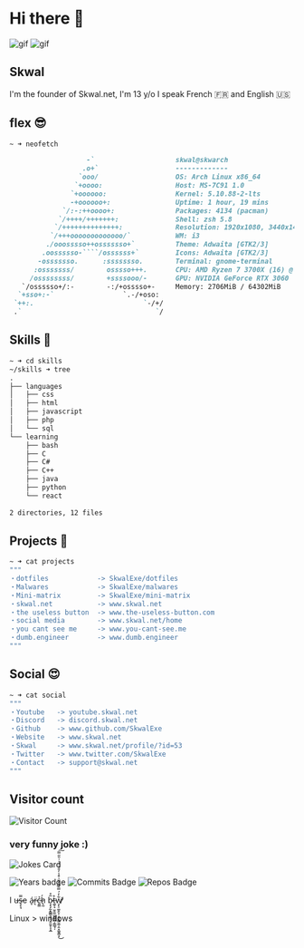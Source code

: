 

# Hi there 👋 
![gif](https://c.tenor.com/KBe_nw4IL2QAAAAC/matrix-code.gif) ![gif](https://68.media.tumblr.com/c8771963d5c44402c541fa083386e8bc/tumblr_or7f5r6zei1tlmx1vo1_250.gif) 
## Skwal
I'm the founder of Skwal.net, I'm 13 y/o 
I speak French 🇫🇷 and English 🇺🇸 
## flex 😎
```md
~ ➜ neofetch

                   -`                    skwal@skwarch 
                  .o+`                   ------------- 
                 `ooo/                   OS: Arch Linux x86_64 
                `+oooo:                  Host: MS-7C91 1.0 
               `+oooooo:                 Kernel: 5.10.88-2-lts 
               -+oooooo+:                Uptime: 1 hour, 19 mins 
             `/:-:++oooo+:               Packages: 4134 (pacman) 
            `/++++/+++++++:              Shell: zsh 5.8 
           `/++++++++++++++:             Resolution: 1920x1080, 3440x1440 
          `/+++ooooooooooooo/`           WM: i3 
         ./ooosssso++osssssso+`          Theme: Adwaita [GTK2/3] 
        .oossssso-````/ossssss+`         Icons: Adwaita [GTK2/3] 
       -osssssso.      :ssssssso.        Terminal: gnome-terminal 
      :osssssss/        osssso+++.       CPU: AMD Ryzen 7 3700X (16) @ 3.600GHz 
     /ossssssss/        +ssssooo/-       GPU: NVIDIA GeForce RTX 3060 
   `/ossssso+/:-        -:/+osssso+-     Memory: 2706MiB / 64302MiB 
  `+sso+:-`                 `.-/+oso:    
 `++:.                           `-/+/
 .`                                 `/                           
```
## Skills 🤹
```md
~ ➜ cd skills
~/skills ➜ tree
.
├── languages
│   ├── css
│   ├── html
│   ├── javascript
│   ├── php
│   └── sql
└── learning
    ├── bash
    ├── C
    ├── C#
    ├── C++
    ├── java
    ├── python
    └── react
    
2 directories, 12 files
```
## Projects 🚧
```bash
~ ➜ cat projects 
"""
・dotfiles            -> SkwalExe/dotfiles
・Malwares            -> SkwalExe/malwares 
・Mini-matrix         -> SkwalExe/mini-matrix
・skwal.net           -> www.skwal.net
・the useless button  -> www.the-useless-button.com
・social media        -> www.skwal.net/home
・you cant see me     -> www.you-cant-see.me
・dumb.engineer       -> www.dumb.engineer
"""
```
## Social   😍
```bash
~ ➜ cat social 
"""
・Youtube   -> youtube.skwal.net
・Discord   -> discord.skwal.net 
・Github    -> www.github.com/SkwalExe
・Website   -> www.skwal.net
・Skwal     -> www.skwal.net/profile/?id=53
・Twitter   -> www.twitter.com/SkwalExe
・Contact   -> support@skwal.net
"""
```



## Visitor count
![Visitor Count](https://profile-counter.glitch.me/%7BSkwalExe%7D/count.svg)

### very funny joke :)
![Jokes Card](https://readme-jokes.vercel.app/api)


![Years badge](https://badges.pufler.dev/years/SkwalExe)  ![Commits Badge](https://badges.pufler.dev/commits/monthly/SkwalExe) ![Repos Badge](https://badges.pufler.dev/repos/SkwalExe)

I u̶ş̶͕̘̿e á̷̞r̵͉̈c̵͈͇̉h̷̢̰́ ḅ̷̡̡̰͓͇̳͉̬̘͓͈̰̥̝͙̲͂̊t̶͚̦̘̮̮̼̫̫̼̬͇̲̗͇̲̘̩̊w̸̧̨̠͚̭̖̦̗̰̞͇̮̲̹̭͙͖̬͇͙͋̓́̿̀͌̽̌͗͒̾̓̎̉̈́͑͗̎̋̿̕͘̕͜͠


Linux > windows 

